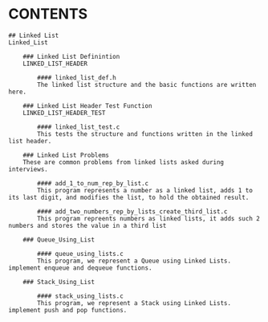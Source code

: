 # CONTENTS


    ## Linked List
	Linked_List

		### Linked List Definintion
		LINKED_LIST_HEADER

			#### linked_list_def.h
			The linked list structure and the basic functions are written here.

		### Linked List Header Test Function
		LINKED_LIST_HEADER_TEST

			#### linked_list_test.c
			This tests the structure and functions written in the linked list header.

		### Linked List Problems
		These are common problems from linked lists asked during interviews.

			#### add_1_to_num_rep_by_list.c
			This program represents a number as a linked list, adds 1 to its last digit, and modifies the list, to hold the obtained result.

			#### add_two_numbers_rep_by_lists_create_third_list.c
			This program repreents numbers as linked lists, it adds such 2 numbers and stores the value in a third list

		### Queue_Using_List

			#### queue_using_lists.c
			This program, we represent a Queue using Linked Lists. implement enqueue and dequeue functions.

		### Stack_Using_List

			#### stack_using_lists.c
			This program, we represent a Stack using Linked Lists. implement push and pop functions.

